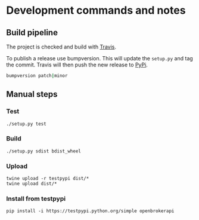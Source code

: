 # Development commands and notes




## Build pipeline

The project is checked and build with [Travis](https://travis-ci.org/eruvanos/openbrokerapi).

To publish a release use bumpversion. This will update the `setup.py` and tag the commit.
Travis will then push the new release to [PyPi](https://pypi.python.org/pypi/openbrokerapi).

```bash
bumpversion patch|minor
``` 


## Manual steps

### Test
```
./setup.py test
```

### Build
```
./setup.py sdist bdist_wheel
```

### Upload
```
twine upload -r testpypi dist/*
twine upload dist/*
```

### Install from testpypi
```
pip install -i https://testpypi.python.org/simple openbrokerapi
```

